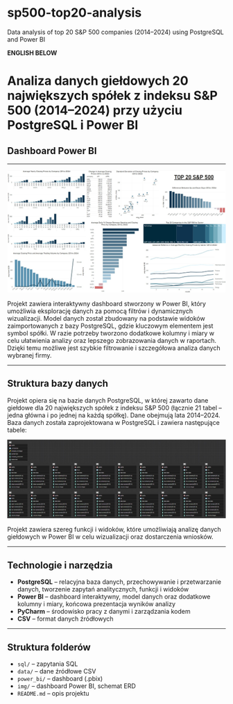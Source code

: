 # sp500-top20-analysis
Data analysis of top 20 S&P 500 companies (2014–2024) using PostgreSQL and Power BI

**ENGLISH BELOW**


# Analiza danych giełdowych 20 największych spółek z indeksu S&P 500 (2014–2024) przy użyciu PostgreSQL i Power BI

## Dashboard Power BI

---


![Dashboard Power BI](img/dashboard_top20_sp500.jpg)



Projekt zawiera interaktywny dashboard stworzony w Power BI, który umożliwia eksplorację danych za pomocą filtrów i dynamicznych wizualizacji. Model danych został zbudowany na podstawie widoków zaimportowanych z bazy PostgreSQL, gdzie kluczowym elementem jest symbol spółki. W razie potrzeby tworzono dodatkowe kolumny i miary w celu ułatwienia analizy oraz lepszego zobrazowania danych w raportach. Dzięki temu możliwe jest szybkie filtrowanie i szczegółowa analiza danych wybranej firmy.

---

## Struktura bazy danych

Projekt opiera się na bazie danych PostgreSQL, w której zawarto dane giełdowe dla 20 największych spółek z indeksu S&P 500 (łącznie 21 tabel – jedna główna i po jednej na każdą spółkę). 
Dane obejmują lata 2014–2024.
Baza danych została zaprojektowana w PostgreSQL i zawiera następujące tabele:

![ERD](img/ERD.jpg)





Projekt zawiera szereg funkcji i widoków, które umożliwiają analizę danych giełdowych w Power BI w celu wizualizacji oraz dostarczenia wniosków.

---

## Technologie i narzędzia

- **PostgreSQL** – relacyjna baza danych, przechowywanie i przetwarzanie danych, tworzenie zapytań analitycznych, funkcji i widoków  
- **Power BI** – dashboard interaktywny, model danych oraz dodatkowe kolumny i miary, końcowa prezentacja wyników analizy  
- **PyCharm** – środowisko pracy z danymi i zarządzania kodem   
- **CSV** – format danych źródłowych  

---

## Struktura folderów

- `sql/` – zapytania SQL  
- `data/` – dane źródłowe CSV
- `power_bi/` – dashboard (.pbix)
- `img/` – dashboard Power BI, schemat ERD
- `README.md` – opis projektu

